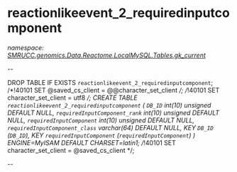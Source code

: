 ﻿# reactionlikeevent_2_requiredinputcomponent
_namespace: [SMRUCC.genomics.Data.Reactome.LocalMySQL.Tables.gk_current](./index.md)_

--
 
 DROP TABLE IF EXISTS `reactionlikeevent_2_requiredinputcomponent`;
 /*!40101 SET @saved_cs_client = @@character_set_client */;
 /*!40101 SET character_set_client = utf8 */;
 CREATE TABLE `reactionlikeevent_2_requiredinputcomponent` (
 `DB_ID` int(10) unsigned DEFAULT NULL,
 `requiredInputComponent_rank` int(10) unsigned DEFAULT NULL,
 `requiredInputComponent` int(10) unsigned DEFAULT NULL,
 `requiredInputComponent_class` varchar(64) DEFAULT NULL,
 KEY `DB_ID` (`DB_ID`),
 KEY `requiredInputComponent` (`requiredInputComponent`)
 ) ENGINE=MyISAM DEFAULT CHARSET=latin1;
 /*!40101 SET character_set_client = @saved_cs_client */;
 
 --




